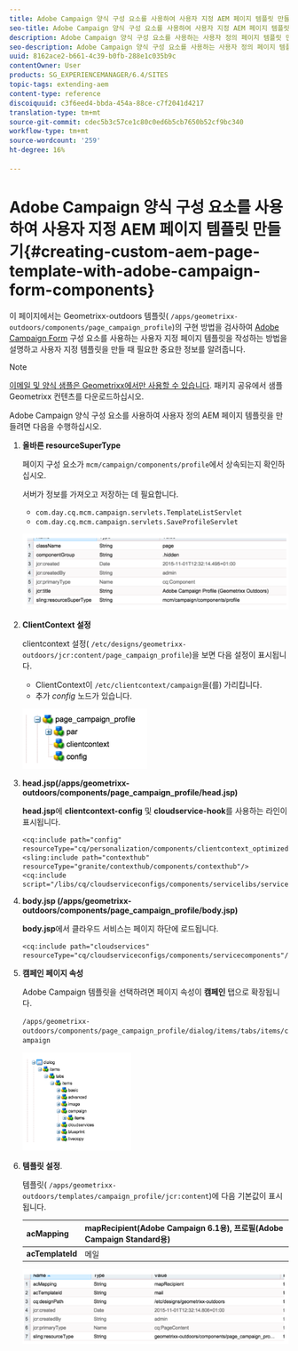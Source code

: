 ```yaml
---
title: Adobe Campaign 양식 구성 요소를 사용하여 사용자 지정 AEM 페이지 템플릿 만들기
seo-title: Adobe Campaign 양식 구성 요소를 사용하여 사용자 지정 AEM 페이지 템플릿 만들기
description: Adobe Campaign 양식 구성 요소를 사용하는 사용자 정의 페이지 템플릿 만들기
seo-description: Adobe Campaign 양식 구성 요소를 사용하는 사용자 정의 페이지 템플릿 만들기
uuid: 8162ace2-b661-4c39-b0fb-288e1c035b9c
contentOwner: User
products: SG_EXPERIENCEMANAGER/6.4/SITES
topic-tags: extending-aem
content-type: reference
discoiquuid: c3f6eed4-bbda-454a-88ce-c7f2041d4217
translation-type: tm+mt
source-git-commit: cdec5b3c57ce1c80c0ed6b5cb7650b52cf9bc340
workflow-type: tm+mt
source-wordcount: '259'
ht-degree: 16%

---
```



# Adobe Campaign 양식 구성 요소를 사용하여 사용자 지정 AEM 페이지 템플릿 만들기{#creating-custom-aem-page-template-with-adobe-campaign-form-components}

이 페이지에서는 Geometrixx-outdoors 템플릿( `/apps/geometrixx-outdoors/components/page_campaign_profile`)의 구현 방법을 검사하여 [Adobe Campaign Form](/help/sites-authoring/adobe-campaign-components.md) 구성 요소를 사용하는 사용자 지정 페이지 템플릿을 작성하는 방법을 설명하고 사용자 지정 템플릿을 만들 때 필요한 중요한 정보를 알려줍니다.

>[!NOTE]
>
>[이메일 및 양식 샘플은 Geometrixx에서만 사용할 수 있습니다](/help/sites-developing/we-retail.md). 패키지 공유에서 샘플 Geometrixx 컨텐츠를 다운로드하십시오.

Adobe Campaign 양식 구성 요소를 사용하여 사용자 정의 AEM 페이지 템플릿을 만들려면 다음을 수행하십시오.

1. **올바른 resourceSuperType**

   페이지 구성 요소가 `mcm/campaign/components/profile`에서 상속되는지 확인하십시오.

   서버가 정보를 가져오고 저장하는 데 필요합니다.

   * `com.day.cq.mcm.campaign.servlets.TemplateListServlet`
   * `com.day.cq.mcm.campaign.servlets.SaveProfileServlet`

   ![chlimage_1-201](assets/chlimage_1-201.png)

1. **ClientContext 설정**

   clientcontext 설정( `/etc/designs/geometrixx-outdoors/jcr:content/page_campaign_profile`)을 보면 다음 설정이 표시됩니다.

   * ClientContext이 `/etc/clientcontext/campaign`을(를) 가리킵니다.
   * 추가 *config* 노드가 있습니다.

   ![chlimage_1-202](assets/chlimage_1-202.png)

1. **head.jsp(/apps/geometrixx-outdoors/components/page_campaign_profile/head.jsp)**

   **head.jsp**&#x200B;에 **clientcontext-config** 및 **cloudservice-hook**&#x200B;를 사용하는 라인이 표시됩니다.

   ```
   <cq:include path="config" resourceType="cq/personalization/components/clientcontext_optimized/config"/>
   <sling:include path="contexthub" resourceType="granite/contexthub/components/contexthub"/>
   <cq:include script="/libs/cq/cloudserviceconfigs/components/servicelibs/servicelibs.jsp"/>
   ```

1. **body.jsp (/apps/geometrixx-outdoors/components/page_campaign_profile/body.jsp)**

   **body.jsp**&#x200B;에서 클라우드 서비스는 페이지 하단에 로드됩니다.

   ```
   <cq:include path="cloudservices" resourceType="cq/cloudserviceconfigs/components/servicecomponents"/>
   ```

1. **캠페인 페이지 속성**

   Adobe Campaign 템플릿을 선택하려면 페이지 속성이 **캠페인** 탭으로 확장됩니다.

   `/apps/geometrixx-outdoors/components/page_campaign_profile/dialog/items/tabs/items/campaign`

   ![chlimage_1-203](assets/chlimage_1-203.png)

1. **템플릿 설정**.

   템플릿( `/apps/geometrixx-outdoors/templates/campaign_profile/jcr:content`)에 다음 기본값이 표시됩니다.

   | **acMapping** | mapRecipient(Adobe Campaign 6.1용), 프로필(Adobe Campaign Standard용) |
   |---|---|
   | **acTemplateId** | 메일 |

   ![chlimage_1-204](assets/chlimage_1-204.png)

